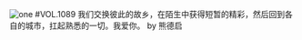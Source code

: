 ![one](http://image.wufazhuce.com/FgipGn5in3KzYcp9mq6E-i7RJ9dx)
#VOL.1089
我们交换彼此的故乡，在陌生中获得短暂的精彩，然后回到各自的城市，扛起熟悉的一切。我爱你。 by 熊德启